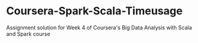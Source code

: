 # Coursera-Spark-Scala-Timeusage
Assignment solution for Week 4 of Coursera's Big Data Analysis with Scala and Spark course
